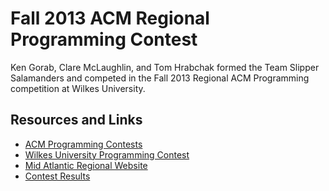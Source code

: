 Fall 2013 ACM Regional Programming Contest
====================

Ken Gorab, Clare McLaughlin, and Tom Hrabchak formed the Team Slipper Salamanders 
and competed in the Fall 2013 Regional ACM Programming competition at Wilkes University.

Resources and Links
----

-	[ACM Programming Contests](http://icpc.baylor.edu/)
-	[Wilkes University Programming Contest](http://acm.mathcs.wilkes.edu/)
-	[Mid Atlantic Regional Website](http://acm-midatl.radford.edu:8080/)
-	[Contest Results](http://acm-midatl.radford.edu:8080/docs/scoreboard/)

